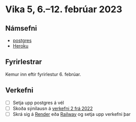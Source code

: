 # Vika 5, 6.–12. febrúar 2023

## Námsefni

- [postgres](../namsefni/11.postgres/)
- [Heroku](../namsefni/12.heroku/)

## Fyrirlestrar

Kemur inn eftir fyrirlestur 6. febrúar.

## Verkefni

- [ ] Setja upp postgres á vél
- [ ] Skoða sýnilausn á [verkefni 2 frá 2022](https://github.com/vefforritun/vef2-2022-v2-synilausn)
- [ ] Skrá sig á [Render](https://render.com/) eða [Railway](https://railway.app/) og setja upp verkefni þar
